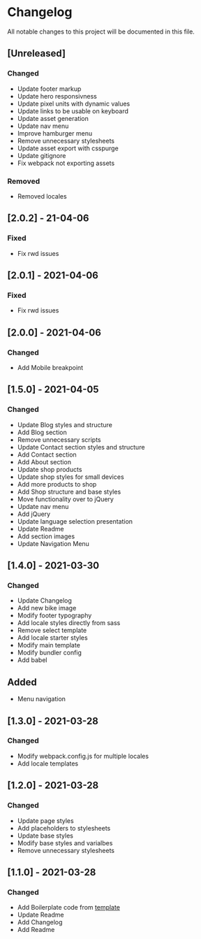 # Changelog
All notable changes to this project will be documented in this file.

## [Unreleased]
### Changed
- Update footer markup
- Update hero responsivness
- Update pixel units with dynamic values
- Update links to be usable on keyboard
- Update asset generation
- Update nav menu
- Improve hamburger menu
- Remove unnecessary stylesheets
- Update asset export with csspurge
- Update gitignore
- Fix webpack not exporting assets

### Removed
- Removed locales

## [2.0.2] - 21-04-06
### Fixed
- Fix rwd issues

## [2.0.1] - 2021-04-06
### Fixed
- Fix rwd issues

## [2.0.0] - 2021-04-06
### Changed
- Add Mobile breakpoint 

## [1.5.0] - 2021-04-05
### Changed
- Update Blog styles and structure
- Add Blog section
- Remove unnecessary scripts
- Update Contact section styles and structure
- Add Contact section
- Add About section
- Update shop products
- Update shop styles for small devices
- Add more products to shop
- Add Shop structure and base styles
- Move functionality over to jQuery
- Update nav menu
- Add jQuery
- Update language selection presentation
- Update Readme
- Add section images
- Update Navigation Menu

## [1.4.0] - 2021-03-30
### Changed
- Update Changelog
- Add new bike image
- Modify footer typography
- Add locale styles directly from sass
- Remove select template
- Add locale starter styles
- Modify main template
- Modify bundler config
- Add babel

## Added
- Menu navigation

## [1.3.0] - 2021-03-28
### Changed
- Modify webpack.config.js for multiple locales
- Add locale templates

## [1.2.0] - 2021-03-28
### Changed
- Update page styles
- Add placeholders to stylesheets
- Update base styles
- Modify base styles and varialbes
- Remove unnecessary stylesheets

## [1.1.0] - 2021-03-28
### Changed
- Add Boilerplate code from [template](https://github.com/markonikoas/starter)
- Update Readme
- Add Changelog
- Add Readme
